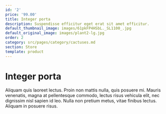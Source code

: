 ```yaml
---
id: '2'
price: '99.00'
title: Integer porta
description: Suspendisse efficitur eget erat sit amet efficitur.
default_thumbnail_image: images/61pkFP4HSbL._SL1100_.jpg
default_original_image: images/plant2-lg.jpg
order: 2
category: src/pages/category/cactuses.md
section: Store
template: product
---
```


# Integer porta

Aliquam quis laoreet lectus. Proin non mattis nulla, quis posuere mi. Mauris venenatis, magna at pellentesque commodo, lectus risus vehicula elit, nec dignissim nisl sapien id leo. Nulla non pretium metus, vitae finibus lectus. Aliquam in posuere risus.
